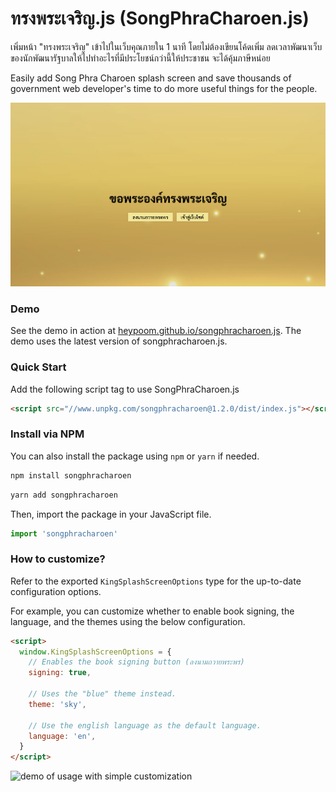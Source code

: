 # ทรงพระเจริญ.js (SongPhraCharoen.js)

เพิ่มหน้า "ทรงพระเจริญ" เข้าไปในเว็บคุณภายใน 1 นาที โดยไม่ต้องเขียนโค้ดเพิ่ม ลดเวลาพัฒนาเว็บของนักพัฒนารัฐบาลให้ไปทำอะไรที่มีประโยชน์กว่านี้ให้ประชาชน จะได้คุ้มภาษีหน่อย

Easily add Song Phra Charoen splash screen and save thousands of government web developer's time to do more useful things for the people.

![sample image](./docs/assets/sample-1.png)

### Demo

See the demo in action at [heypoom.github.io/songphracharoen.js](https://heypoom.github.io/songphracharoen.js). The demo uses the latest version of songphracharoen.js.

### Quick Start

Add the following script tag to use SongPhraCharoen.js

```html
<script src="//www.unpkg.com/songphracharoen@1.2.0/dist/index.js"></script>
```

### Install via NPM

You can also install the package using `npm` or `yarn` if needed.

```bash
npm install songphracharoen
```

```bash
yarn add songphracharoen
```

Then, import the package in your JavaScript file.

```js
import 'songphracharoen'
```

### How to customize?

Refer to the exported `KingSplashScreenOptions` type for the up-to-date configuration options.

For example, you can customize whether to enable book signing, the language, and the themes using the below configuration.

```html
<script>
  window.KingSplashScreenOptions = {
    // Enables the book signing button (ลงนามถวายพระพร)
    signing: true,

    // Uses the "blue" theme instead.
    theme: 'sky',

    // Use the english language as the default language.
    language: 'en',
  }
</script>
```

![demo of usage with simple customization](./docs/assets/sample-2.png)
